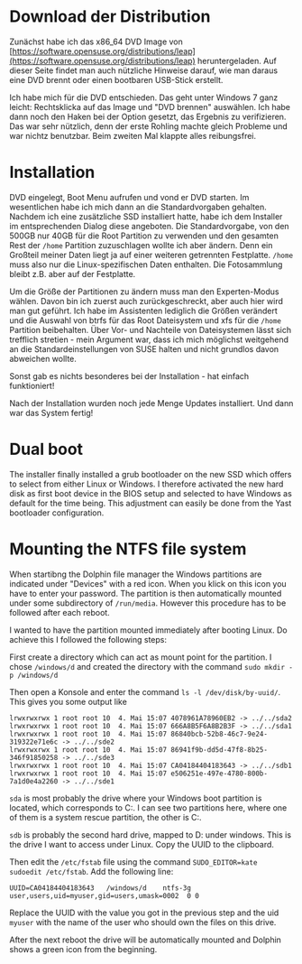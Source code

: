 # Download  der Distribution

Zunächst habe ich das x86_64 DVD Image von [https://software.opensuse.org/distributions/leap](https://software.opensuse.org/distributions/leap) heruntergeladen. Auf dieser Seite findet man auch nützliche Hinweise darauf, wie man daraus eine DVD brennt oder einen bootbaren USB-Stick erstellt.

Ich habe mich für die DVD entschieden. Das geht unter Windows 7 ganz leicht: Rechtsklicka auf das Image und "DVD brennen" auswählen. Ich habe dann noch den Haken bei der Option gesetzt, das Ergebnis zu verifizieren. Das war sehr nützlich, denn der erste Rohling machte gleich Probleme und war nichtz benutzbar. Beim zweiten Mal klappte alles reibungsfrei.

# Installation

DVD eingelegt, Boot Menu aufrufen und vond er DVD starten. Im wesentlichen habe ich mich dann an die Standardvorgaben gehalten. Nachdem ich eine zusätzliche SSD installiert hatte, habe ich dem Installer im entsprechenden Dialog diese angeboten. Die Standardvorgabe, von den 500GB nur 40GB für die Root Partition zu verwenden und den gesamten Rest der `/home` Partition zuzuschlagen wollte ich aber ändern. Denn ein Großteil meiner Daten liegt ja auf einer weiteren getrennten Festplatte. `/home` muss also nur die Linux-spezifischen Daten enthalten. Die Fotosammlung bleibt z.B. aber auf der Festplatte.

Um die Größe der Partitionen zu ändern muss man den Experten-Modus wählen. Davon bin ich zuerst auch zurückgeschreckt, aber auch hier wird man gut geführt. Ich habe im Assistenten lediglich die Größen verändert und die Auswahl von btrfs für das Root Dateisystem und xfs für die `/home` Partition beibehalten. Über Vor- und Nachteile von Dateisystemen lässt sich trefflich stretien - mein Argument war, dass ich mich möglichst weitgehend an die Standardeinstellungen von SUSE halten und nicht grundlos davon abweichen wollte.

Sonst gab es nichts besonderes bei der Installation - hat einfach funktioniert!

Nach der Installation wurden noch jede Menge Updates installiert. Und dann war das System fertig!

# Dual boot

The installer finally installed a grub bootloader on the new SSD which offers to select from either Linux or Windows. I therefore activated the new hard disk as first boot device in the BIOS setup and selected to have Windows as default for the time being. This adjustment can easily be done from the Yast bootloader configuration.

# Mounting the NTFS file system

When startibng the Dolphin file manager the Windows partitions are indicated under "Devices" with a red icon. When you klick on this icon you have to enter your password. The partition is then automatically mounted under some subdirectory of `/run/media`. However this procedure has to be followed after each reboot.

I wanted to have the partition mounted immediately after booting Linux. Do achieve this I followed the following steps:

First create a directory which can act as mount point for the partition. I chose `/windows/d` and created the directory with the command `sudo mkdir -p /windows/d`

Then open a Konsole and enter the command `ls -l /dev/disk/by-uuid/`. This gives you some output like

```
lrwxrwxrwx 1 root root 10  4. Mai 15:07 4078961A78960EB2 -> ../../sda2
lrwxrwxrwx 1 root root 10  4. Mai 15:07 666A8B5F6A8B2B3F -> ../../sda1
lrwxrwxrwx 1 root root 10  4. Mai 15:07 86840bcb-52b8-46c7-9e24-319322e71e6c -> ../../sde2
lrwxrwxrwx 1 root root 10  4. Mai 15:07 86941f9b-dd5d-47f8-8b25-346f91850258 -> ../../sde3
lrwxrwxrwx 1 root root 10  4. Mai 15:07 CA04184404183643 -> ../../sdb1
lrwxrwxrwx 1 root root 10  4. Mai 15:07 e506251e-497e-4780-800b-7a1d0e4a2260 -> ../../sde1
```
`sda` is most probably the drive where your Windows boot partition is located, which corresponds to C:. I can see two partitions here, where one of them is a system rescue partition, the other is C:.

`sdb` is probably the second hard drive, mapped to D: under windows. This is the drive I want to access under Linux. Copy the UUID to the clipboard.

Then edit the `/etc/fstab` file using the command `SUDO_EDITOR=kate sudoedit /etc/fstab`. Add the following line:

```
UUID=CA04184404183643   /windows/d    ntfs-3g user,users,uid=myuser,gid=users,umask=0002  0 0
```

Replace the UUID with the value you got in the previous step and the uid `myuser` with the name of the user who should own the files on this drive. 

After the next reboot the drive will be automatically mounted and Dolphin shows a green icon from the beginning.
